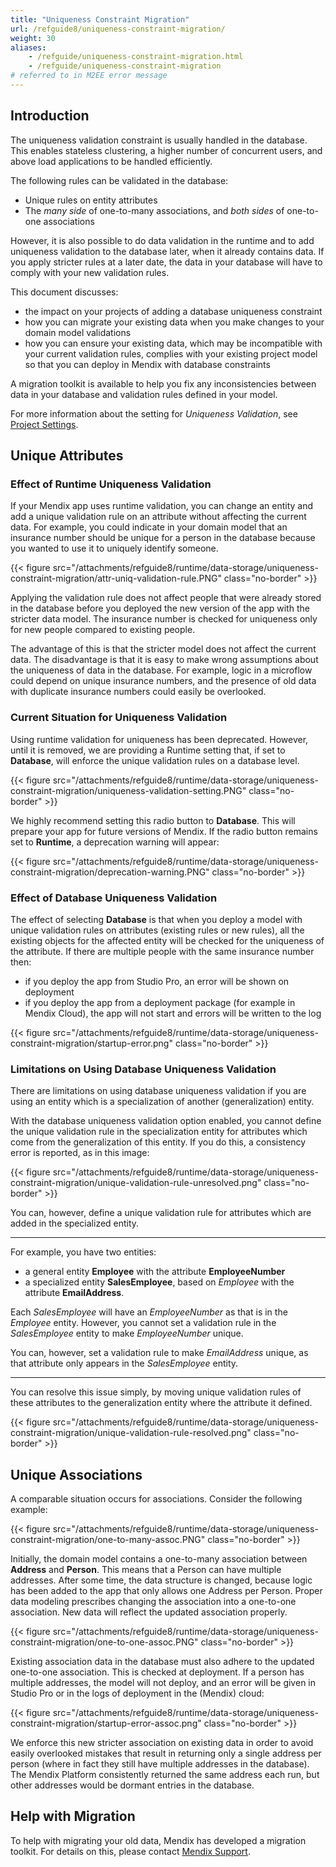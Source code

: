 ```yaml
---
title: "Uniqueness Constraint Migration"
url: /refguide8/uniqueness-constraint-migration/
weight: 30
aliases:
    - /refguide/uniqueness-constraint-migration.html
    - /refguide/uniqueness-constraint-migration
# referred to in M2EE error message
---
```

## Introduction

The uniqueness validation constraint is usually handled in the database. This enables stateless clustering, a higher number of concurrent users, and above load applications to be handled efficiently.

The following rules can be validated in the database:

* Unique rules on entity attributes
* The *many side* of one-to-many associations, and *both sides* of one-to-one associations

However, it is also possible to do data validation in the runtime and to add uniqueness validation to the database later, when it already contains data. If you apply stricter rules at a later date, the data in your database will have to comply with your new validation rules.

This document discusses:

* the impact on your projects of adding a database uniqueness constraint
* how you can migrate your existing data when you make changes to your domain model validations
* how you can ensure your existing data, which may be incompatible with your current validation rules, complies with your existing project model so that you can deploy in Mendix with database constraints

A migration toolkit is available to help you fix any inconsistencies between data in your database and validation rules defined in your model.

For more information about the setting for *Uniqueness Validation*, see [Project Settings](/refguide8/project-settings/).

## Unique Attributes

### Effect of Runtime Uniqueness Validation

If your Mendix app uses runtime validation, you can change an entity and add a unique validation rule on an attribute without affecting the current data. For example, you could indicate in your domain model that an insurance number should be unique for a person in the database because you wanted to use it to uniquely identify someone.

{{< figure src="/attachments/refguide8/runtime/data-storage/uniqueness-constraint-migration/attr-uniq-validation-rule.PNG" class="no-border" >}}

Applying the validation rule does not affect people that were already stored in the database before you deployed the new version of the app with the stricter data model. The insurance number is checked for uniqueness only for new people compared to existing people.

The advantage of this is that the stricter model does not affect the current data. The disadvantage is that it is easy to make wrong assumptions about the uniqueness of data in the database. For example, logic in a microflow could depend on unique insurance numbers, and the presence of old data with duplicate insurance numbers could easily be overlooked.

### Current Situation for Uniqueness Validation

Using runtime validation for uniqueness has been deprecated. However, until it is removed, we are providing a Runtime setting that, if set to **Database**, will enforce the unique validation rules on a database level.

{{< figure src="/attachments/refguide8/runtime/data-storage/uniqueness-constraint-migration/uniqueness-validation-setting.PNG" class="no-border" >}}

We highly recommend setting this radio button to **Database**. This will prepare your app for future versions of Mendix. If the radio button remains set to **Runtime**, a deprecation warning will appear:

{{< figure src="/attachments/refguide8/runtime/data-storage/uniqueness-constraint-migration/deprecation-warning.PNG" class="no-border" >}}

### Effect of Database Uniqueness Validation

The effect of selecting **Database** is that when you deploy a model with unique validation rules on attributes (existing rules or new rules), all the existing objects for the affected entity will be checked for the uniqueness of the attribute. If there are multiple people with the same insurance number then:

* if you deploy the app from Studio Pro, an error will be shown on deployment
* if you deploy the app from a deployment package (for example in Mendix Cloud), the app will not start and errors will be written to the log

{{< figure src="/attachments/refguide8/runtime/data-storage/uniqueness-constraint-migration/startup-error.png" class="no-border" >}}

### Limitations on Using Database Uniqueness Validation

There are limitations on using database uniqueness validation if you are using an entity which is a specialization of another (generalization) entity.

With the database uniqueness validation option enabled, you cannot define the unique validation rule in the specialization entity for attributes which come from the generalization of this entity. If you do this, a consistency error is reported, as in this image:

{{< figure src="/attachments/refguide8/runtime/data-storage/uniqueness-constraint-migration/unique-validation-rule-unresolved.png" class="no-border" >}}

You can, however, define a unique validation rule for attributes which are added in the specialized entity.

---

For example, you have two entities:

* a general entity **Employee** with the attribute **EmployeeNumber**
* a specialized entity **SalesEmployee**, based on *Employee* with the attribute **EmailAddress**.

Each *SalesEmployee* will have an *EmployeeNumber* as that is in the *Employee* entity. However, you cannot set a validation rule in the *SalesEmployee* entity to make *EmployeeNumber* unique.

You can, however, set a validation rule to make *EmailAddress* unique, as that attribute only appears in the *SalesEmployee* entity.

---

You can resolve this issue simply, by moving unique validation rules of these attributes to the generalization entity where the attribute it defined.

{{< figure src="/attachments/refguide8/runtime/data-storage/uniqueness-constraint-migration/unique-validation-rule-resolved.png" class="no-border" >}}

## Unique Associations

A comparable situation occurs for associations. Consider the following example:

{{< figure src="/attachments/refguide8/runtime/data-storage/uniqueness-constraint-migration/one-to-many-assoc.PNG" class="no-border" >}}

Initially, the domain model contains a one-to-many association between **Address** and **Person**. This means that a Person can have multiple addresses. After some time, the data structure is changed, because logic has been added to the app that only allows one Address per Person. Proper data modeling prescribes changing the association into a one-to-one association. New data will reflect the updated association properly.

{{< figure src="/attachments/refguide8/runtime/data-storage/uniqueness-constraint-migration/one-to-one-assoc.PNG" class="no-border" >}}

Existing association data in the database must also adhere to the updated one-to-one association. This is checked at deployment. If a person has multiple addresses, the model will not deploy, and an error will be given in Studio Pro or in the logs of deployment in the (Mendix) cloud:

{{< figure src="/attachments/refguide8/runtime/data-storage/uniqueness-constraint-migration/startup-error-assoc.png" class="no-border" >}}

We enforce this new stricter association on existing data in order to avoid easily overlooked mistakes that result in returning only a single address per person (where in fact they still have multiple addresses in the database). The Mendix Platform consistently returned the same address each run, but other addresses would be dormant entries in the database.

## Help with Migration

To help with migrating your old data, Mendix has developed a migration toolkit. For details on this, please contact [Mendix Support](https://support.mendix.com).
